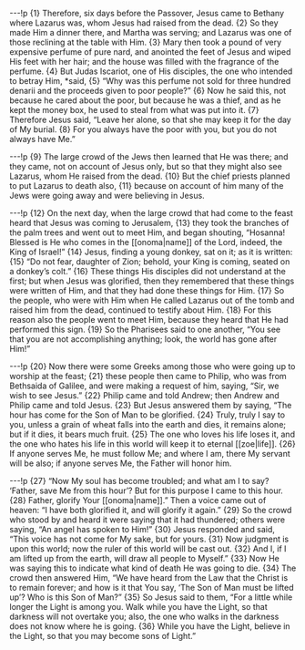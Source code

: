 ---!p
{1} Therefore, six days before the Passover, Jesus came to Bethany where Lazarus was, whom Jesus had raised from the dead. {2} So they made Him a dinner there, and Martha was serving; and Lazarus was one of those reclining at the table with Him. {3} Mary then took a pound of very expensive perfume of pure nard, and anointed the feet of Jesus and wiped His feet with her hair; and the house was filled with the fragrance of the perfume. {4} But Judas Iscariot, one of His disciples, the one who intended to betray Him, *said, {5} “Why was this perfume not sold for three hundred denarii and the proceeds given to poor people?” {6} Now he said this, not because he cared about the poor, but because he was a thief, and as he kept the money box, he used to steal from what was put into it. {7} Therefore Jesus said, “Leave her alone, so that she may keep it for the day of My burial. {8} For you always have the poor with you, but you do not always have Me.”

---!p
{9} The large crowd of the Jews then learned that He was there; and they came, not on account of Jesus only, but so that they might also see Lazarus, whom He raised from the dead. {10} But the chief priests planned to put Lazarus to death also, {11} because on account of him many of the Jews were going away and were believing in Jesus.

---!p
{12} On the next day, when the large crowd that had come to the feast heard that Jesus was coming to Jerusalem, {13} they took the branches of the palm trees and went out to meet Him, and began shouting, “Hosanna! Blessed is He who comes in the [[onoma|name]] of the Lord, indeed, the King of Israel!” {14} Jesus, finding a young donkey, sat on it; as it is written: {15} “Do not fear, daughter of Zion; behold, your King is coming, seated on a donkey’s colt.” {16} These things His disciples did not understand at the first; but when Jesus was glorified, then they remembered that these things were written of Him, and that they had done these things for Him. {17} So the people, who were with Him when He called Lazarus out of the tomb and raised him from the dead, continued to testify about Him. {18} For this reason also the people went to meet Him, because they heard that He had performed this sign. {19} So the Pharisees said to one another, “You see that you are not accomplishing anything; look, the world has gone after Him!”

---!p
{20} Now there were some Greeks among those who were going up to worship at the feast; {21} these people then came to Philip, who was from Bethsaida of Galilee, and were making a request of him, saying, “Sir, we wish to see Jesus.” {22} Philip came and told Andrew; then Andrew and Philip came and told Jesus. {23} But Jesus answered them by saying, “The hour has come for the Son of Man to be glorified. {24} Truly, truly I say to you, unless a grain of wheat falls into the earth and dies, it remains alone; but if it dies, it bears much fruit. {25} The one who loves his life loses it, and the one who hates his life in this world will keep it to eternal [[zoe|life]]. {26} If anyone serves Me, he must follow Me; and where I am, there My servant will be also; if anyone serves Me, the Father will honor him.

---!p
{27} “Now My soul has become troubled; and what am I to say? ‘Father, save Me from this hour’? But for this purpose I came to this hour. {28} Father, glorify Your [[onoma|name]].” Then a voice came out of heaven: “I have both glorified it, and will glorify it again.” {29} So the crowd who stood by and heard it were saying that it had thundered; others were saying, “An angel has spoken to Him!” {30} Jesus responded and said, “This voice has not come for My sake, but for yours. {31} Now judgment is upon this world; now the ruler of this world will be cast out. {32} And I, if I am lifted up from the earth, will draw all people to Myself.” {33} Now He was saying this to indicate what kind of death He was going to die. {34} The crowd then answered Him, “We have heard from the Law that the Christ is to remain forever; and how is it that You say, ‘The Son of Man must be lifted up’? Who is this Son of Man?” {35} So Jesus said to them, “For a little while longer the Light is among you. Walk while you have the Light, so that darkness will not overtake you; also, the one who walks in the darkness does not know where he is going. {36} While you have the Light, believe in the Light, so that you may become sons of Light.”